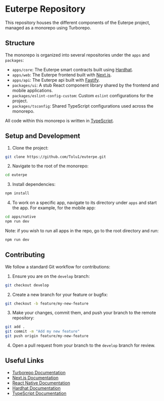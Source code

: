 # Euterpe Repository

This repository houses the different components of the Euterpe project, managed as a monorepo using Turborepo.

## Structure

The monorepo is organized into several repositories under the `apps` and `packages`:

- `apps/core`: The Euterpe smart contracts built using [Hardhat](https://hardhat.org/).
- `apps/web`: The Euterpe frontend built with [Next.js](https://nextjs.org/).
- `apps/api`: The Euterpe api built with [Fastify](https://fastify.dev/).
- `packages/ui`: A stub React component library shared by the frontend and mobile applications.
- `packages/eslint-config-custom`: Custom `eslint` configurations for the project.
- `packages/tsconfig`: Shared TypeScript configurations used across the monorepo.

All code within this monorepo is written in [TypeScript](https://www.typescriptlang.org/).

## Setup and Development

1. Clone the project:

```bash
git clone https://github.com/Tolu1/euterpe.git
```

2. Navigate to the root of the monorepo:

```sh
cd euterpe
```

3. Install dependencies:

```sh
npm install
```

4. To work on a specific app, navigate to its directory under `apps` and start the app. For example, for the mobile app:

```sh
cd apps/native
npm run dev
```

Note: if you wish to run all apps in the repo, go to the root directory and run:

```sh
npm run dev
```

## Contributing

We follow a standard Git workflow for contributions:

1. Ensure you are on the `develop` branch:

```sh
git checkout develop
```

2. Create a new branch for your feature or bugfix:

```sh
git checkout -b feature/my-new-feature
```

3. Make your changes, commit them, and push your branch to the remote repository:

```sh
git add .
git commit -m "Add my new feature"
git push origin feature/my-new-feature
```

4. Open a pull request from your branch to the `develop` branch for review.

## Useful Links

- [Turborepo Documentation](https://turbo.build/)
- [Next.js Documentation](https://nextjs.org/docs)
- [React Native Documentation](https://reactnative.dev/docs)
- [Hardhat Documentation](https://hardhat.org/getting-started/)
- [TypeScript Documentation](https://www.typescriptlang.org/docs/)
